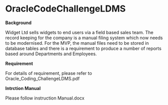 # OracleCodeChallengeLDMS

**Background**

Widget Ltd sells widgets to end users via a field based sales team. The record
keeping for the company is a manual filing system which now needs to be
modernised. For the MVP, the manual files need to be stored in database tables and
there is a requirement to produce a number of reports based around Departments
and Employees.

**Requirement**

For details of requirement, please refer to Oracle_Coding_ChallengeLDMS.pdf

**Intrction Manual**

Please follow instruction Manual.docx 


